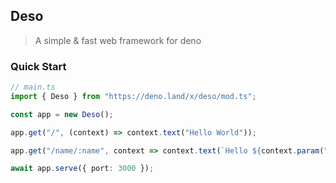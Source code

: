 ## Deso

> A simple & fast web framework for deno

### Quick Start

```typescript
// main.ts
import { Deso } from "https://deno.land/x/deso/mod.ts";

const app = new Deso();

app.get("/", (context) => context.text("Hello World"));

app.get("/name/:name", context => context.text(`Hello ${context.param("name")}!`));

await app.serve({ port: 3000 });
```
